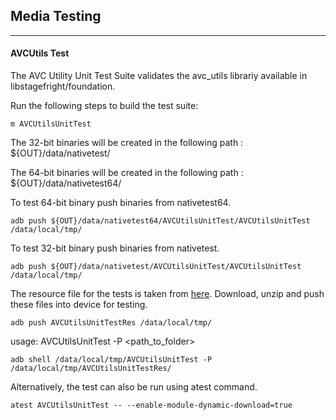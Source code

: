 ## Media Testing ##
---
#### AVCUtils Test
The AVC Utility Unit Test Suite validates the avc_utils librariy available in libstagefright/foundation.

Run the following steps to build the test suite:
```
m AVCUtilsUnitTest
```

The 32-bit binaries will be created in the following path : ${OUT}/data/nativetest/

The 64-bit binaries will be created in the following path : ${OUT}/data/nativetest64/

To test 64-bit binary push binaries from nativetest64.
```
adb push ${OUT}/data/nativetest64/AVCUtilsUnitTest/AVCUtilsUnitTest /data/local/tmp/
```

To test 32-bit binary push binaries from nativetest.
```
adb push ${OUT}/data/nativetest/AVCUtilsUnitTest/AVCUtilsUnitTest /data/local/tmp/
```

The resource file for the tests is taken from [here](https://storage.googleapis.com/android_media/frameworks/av/media/libstagefright/foundation/tests/AVCUtils/AVCUtilsUnitTest.zip). Download, unzip and push these files into device for testing.

```
adb push AVCUtilsUnitTestRes /data/local/tmp/
```

usage: AVCUtilsUnitTest -P \<path_to_folder\>
```
adb shell /data/local/tmp/AVCUtilsUnitTest -P /data/local/tmp/AVCUtilsUnitTestRes/
```
Alternatively, the test can also be run using atest command.

```
atest AVCUtilsUnitTest -- --enable-module-dynamic-download=true
```
